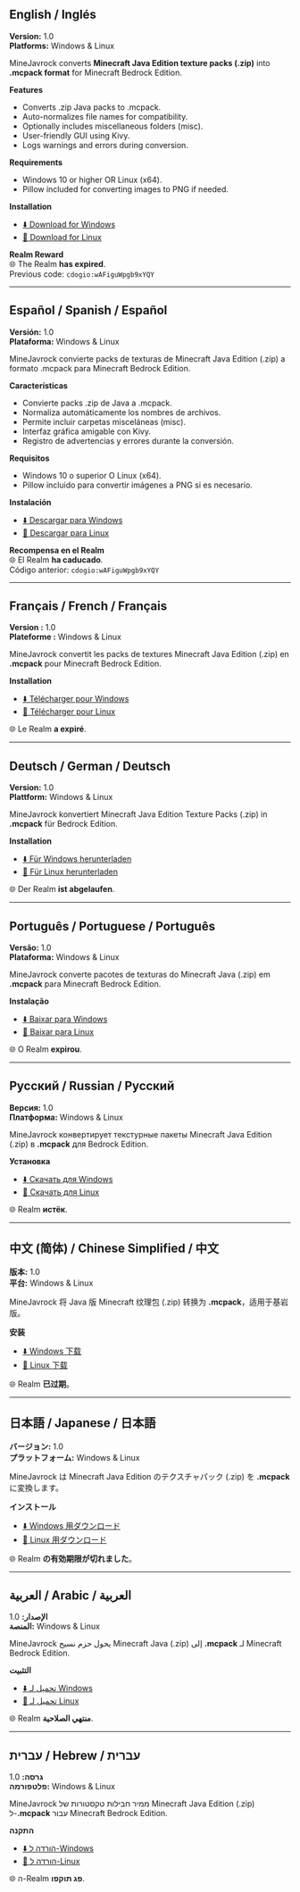 ## English / Inglés

**Version:** 1.0  
**Platforms:** Windows & Linux  

MineJavrock converts **Minecraft Java Edition texture packs (.zip)** into **.mcpack format** for Minecraft Bedrock Edition.  

**Features**  
- Converts .zip Java packs to .mcpack.  
- Auto-normalizes file names for compatibility.  
- Optionally includes miscellaneous folders (misc).  
- User-friendly GUI using Kivy.  
- Logs warnings and errors during conversion.  

**Requirements**  
- Windows 10 or higher OR Linux (x64).  
- Pillow included for converting images to PNG if needed.  

**Installation**  
- [⬇️ Download for Windows](https://www.dropbox.com/scl/fi/mvcuomk7235tztqok0yog/MineJavrock-Installer.exe?rlkey=36zimsfpi3divcpmyk5w850ly&st=fqbgf9js&dl=0)  
- [🐧 Download for Linux](https://www.dropbox.com/scl/fi/baotwsn3ek2rc1maj2cj3/MineJavrock-LINUX?rlkey=mz7dgl9jwvm7stwswjqec59q5&st=7jf0r13w&dl=0)  

**Realm Reward**  
🌐 The Realm **has expired**.  
Previous code: `cdogio:wAFiguWpgb9xYQY`  

---

## Español / Spanish / Español

**Versión:** 1.0  
**Plataforma:** Windows & Linux  

MineJavrock convierte packs de texturas de Minecraft Java Edition (.zip) a formato .mcpack para Minecraft Bedrock Edition.  

**Características**  
- Convierte packs .zip de Java a .mcpack.  
- Normaliza automáticamente los nombres de archivos.  
- Permite incluir carpetas misceláneas (misc).  
- Interfaz gráfica amigable con Kivy.  
- Registro de advertencias y errores durante la conversión.  

**Requisitos**  
- Windows 10 o superior O Linux (x64).  
- Pillow incluido para convertir imágenes a PNG si es necesario.  

**Instalación**  
- [⬇️ Descargar para Windows](https://www.dropbox.com/scl/fi/mvcuomk7235tztqok0yog/MineJavrock-Installer.exe?rlkey=36zimsfpi3divcpmyk5w850ly&st=fqbgf9js&dl=0)  
- [🐧 Descargar para Linux](https://www.dropbox.com/scl/fi/baotwsn3ek2rc1maj2cj3/MineJavrock-LINUX?rlkey=mz7dgl9jwvm7stwswjqec59q5&st=7jf0r13w&dl=0)  

**Recompensa en el Realm**  
🌐 El Realm **ha caducado**.  
Código anterior: `cdogio:wAFiguWpgb9xYQY`  

---

## Français / French / Français

**Version :** 1.0  
**Plateforme :** Windows & Linux  

MineJavrock convertit les packs de textures Minecraft Java Edition (.zip) en **.mcpack** pour Minecraft Bedrock Edition.  

**Installation**  
- [⬇️ Télécharger pour Windows](https://www.dropbox.com/scl/fi/mvcuomk7235tztqok0yog/MineJavrock-Installer.exe?rlkey=36zimsfpi3divcpmyk5w850ly&st=fqbgf9js&dl=0)  
- [🐧 Télécharger pour Linux](https://www.dropbox.com/scl/fi/baotwsn3ek2rc1maj2cj3/MineJavrock-LINUX?rlkey=mz7dgl9jwvm7stwswjqec59q5&st=7jf0r13w&dl=0)  

🌐 Le Realm **a expiré**.  

---

## Deutsch / German / Deutsch

**Version:** 1.0  
**Plattform:** Windows & Linux  

MineJavrock konvertiert Minecraft Java Edition Texture Packs (.zip) in **.mcpack** für Bedrock Edition.  

**Installation**  
- [⬇️ Für Windows herunterladen](https://www.dropbox.com/scl/fi/mvcuomk7235tztqok0yog/MineJavrock-Installer.exe?rlkey=36zimsfpi3divcpmyk5w850ly&st=fqbgf9js&dl=0)  
- [🐧 Für Linux herunterladen](https://www.dropbox.com/scl/fi/baotwsn3ek2rc1maj2cj3/MineJavrock-LINUX?rlkey=mz7dgl9jwvm7stwswjqec59q5&st=7jf0r13w&dl=0)  

🌐 Der Realm **ist abgelaufen**.  

---

## Português / Portuguese / Português

**Versão:** 1.0  
**Plataforma:** Windows & Linux  

MineJavrock converte pacotes de texturas do Minecraft Java (.zip) em **.mcpack** para Minecraft Bedrock Edition.  

**Instalação**  
- [⬇️ Baixar para Windows](https://www.dropbox.com/scl/fi/mvcuomk7235tztqok0yog/MineJavrock-Installer.exe?rlkey=36zimsfpi3divcpmyk5w850ly&st=fqbgf9js&dl=0)  
- [🐧 Baixar para Linux](https://www.dropbox.com/scl/fi/baotwsn3ek2rc1maj2cj3/MineJavrock-LINUX?rlkey=mz7dgl9jwvm7stwswjqec59q5&st=7jf0r13w&dl=0)  

🌐 O Realm **expirou**.  

---

## Русский / Russian / Русский

**Версия:** 1.0  
**Платформа:** Windows & Linux  

MineJavrock конвертирует текстурные пакеты Minecraft Java Edition (.zip) в **.mcpack** для Bedrock Edition.  

**Установка**  
- [⬇️ Скачать для Windows](https://www.dropbox.com/scl/fi/mvcuomk7235tztqok0yog/MineJavrock-Installer.exe?rlkey=36zimsfpi3divcpmyk5w850ly&st=fqbgf9js&dl=0)  
- [🐧 Скачать для Linux](https://www.dropbox.com/scl/fi/baotwsn3ek2rc1maj2cj3/MineJavrock-LINUX?rlkey=mz7dgl9jwvm7stwswjqec59q5&st=7jf0r13w&dl=0)  

🌐 Realm **истёк**.  

---

## 中文 (简体) / Chinese Simplified / 中文

**版本:** 1.0  
**平台:** Windows & Linux  

MineJavrock 将 Java 版 Minecraft 纹理包 (.zip) 转换为 **.mcpack**，适用于基岩版。  

**安装**  
- [⬇️ Windows 下载](https://www.dropbox.com/scl/fi/mvcuomk7235tztqok0yog/MineJavrock-Installer.exe?rlkey=36zimsfpi3divcpmyk5w850ly&st=fqbgf9js&dl=0)  
- [🐧 Linux 下载](https://www.dropbox.com/scl/fi/baotwsn3ek2rc1maj2cj3/MineJavrock-LINUX?rlkey=mz7dgl9jwvm7stwswjqec59q5&st=7jf0r13w&dl=0)  

🌐 Realm **已过期**。  

---

## 日本語 / Japanese / 日本語

**バージョン:** 1.0  
**プラットフォーム:** Windows & Linux  

MineJavrock は Minecraft Java Edition のテクスチャパック (.zip) を **.mcpack** に変換します。  

**インストール**  
- [⬇️ Windows 用ダウンロード](https://www.dropbox.com/scl/fi/mvcuomk7235tztqok0yog/MineJavrock-Installer.exe?rlkey=36zimsfpi3divcpmyk5w850ly&st=fqbgf9js&dl=0)  
- [🐧 Linux 用ダウンロード](https://www.dropbox.com/scl/fi/baotwsn3ek2rc1maj2cj3/MineJavrock-LINUX?rlkey=mz7dgl9jwvm7stwswjqec59q5&st=7jf0r13w&dl=0)  

🌐 Realm **の有効期限が切れました**。  

---

## العربية / Arabic / العربية

**الإصدار:** 1.0  
**المنصة:** Windows & Linux  

MineJavrock يحول حزم نسيج Minecraft Java (.zip) إلى **.mcpack** لـ Minecraft Bedrock Edition.  

**التثبيت**  
- [⬇️ تحميل لـ Windows](https://www.dropbox.com/scl/fi/mvcuomk7235tztqok0yog/MineJavrock-Installer.exe?rlkey=36zimsfpi3divcpmyk5w850ly&st=fqbgf9js&dl=0)  
- [🐧 تحميل لـ Linux](https://www.dropbox.com/scl/fi/baotwsn3ek2rc1maj2cj3/MineJavrock-LINUX?rlkey=mz7dgl9jwvm7stwswjqec59q5&st=7jf0r13w&dl=0)  

🌐 Realm **منتهي الصلاحية**.  

---

## עברית / Hebrew / עברית

**גרסה:** 1.0  
**פלטפורמה:** Windows & Linux  

MineJavrock ממיר חבילות טקסטורות של Minecraft Java Edition (.zip) ל-**.mcpack** עבור Minecraft Bedrock Edition.  

**התקנה**  
- [⬇️ הורדה ל-Windows](https://www.dropbox.com/scl/fi/mvcuomk7235tztqok0yog/MineJavrock-Installer.exe?rlkey=36zimsfpi3divcpmyk5w850ly&st=fqbgf9js&dl=0)  
- [🐧 הורדה ל-Linux](https://www.dropbox.com/scl/fi/baotwsn3ek2rc1maj2cj3/MineJavrock-LINUX?rlkey=mz7dgl9jwvm7stwswjqec59q5&st=7jf0r13w&dl=0)  

🌐 ה-Realm **פג תוקפו**.  
